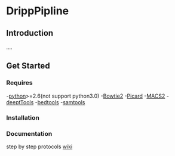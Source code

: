 # DrippPipline
## Introduction
....
## Get Started
### Requires
-[python](http://www.python.org/downloads/)>=2.6(not support python3.0)
-[Bowtie2](http://bowtie-bio.sourceforge.net/bowtie2/index.shtml)
-[Picard](https://broadinstitute.github.io/picard/)
-[MACS2](https://github.com/taoliu/MACS/)
-[deeptTools](https://github.com/deeptools/deepTools)
-[bedtools](https://bedtools.readthedocs.io/en/latest/)
-[samtools](http://www.htslib.org/)
### Installation
### Documentation
step by step protocols [wiki](https://github.com/PEHGP/drippipline/wiki)
